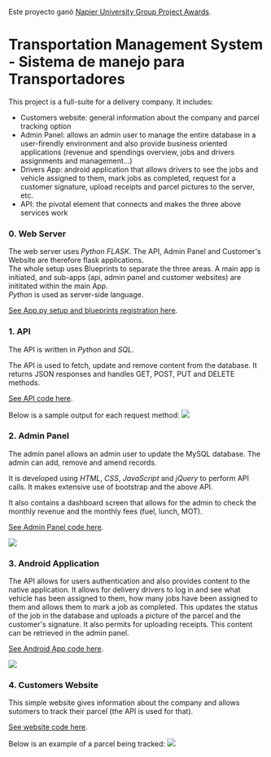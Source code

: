 Este proyecto ganó [Napier University Group Project Awards](https://www.napier.ac.uk/about-us/our-schools/school-of-computing/student-stories/computershare-awards-2020).

# Transportation Management System - Sistema de manejo para Transportadores

This project is a full-suite for a delivery company. It includes:

 - Customers website: general information about the company and parcel tracking option
 - Admin Panel: allows an admin user to manage the entire database in a user-firendly environment and also provide business oriented applications (revenue and spendings overview, jobs and drivers assignments and management...)
 - Drivers App: android application that allows drivers to see the jobs and vehicle assigned to them, mark jobs as completed, request for a customer signature, upload receipts and parcel pictures to the server, etc.
 - API: the pivotal element that connects and makes the three above services work

### 0. Web Server

The web server uses *Python FLASK*. The API, Admin Panel and Customer's Website are therefore flask applications.  
The whole setup uses Blueprints to separate the three areas. A main app is initiated, and sub-apps (api, admin panel and customer websites) are inititated within the main App.  
*Python* is used as server-side language.

[See App.py setup and blueprints registration here](https://github.com/musevarg/Transportation-Management-System/blob/master/API-and-Admin-Panel/App/App/App.py).

### 1. API

The API is written in *Python* and *SQL*.

The API is used to fetch, update and remove content from the database. It returns JSON responses and handles GET, POST, PUT and DELETE methods.

[See API code here](https://github.com/musevarg/Transportation-Management-System/blob/master/API-and-Admin-Panel/App/App/API/RestAPI.py).

Below is a sample output for each request method:
![](https://raw.githubusercontent.com/musevarg/Transportation-Management-System/master/pic1.png)

### 2. Admin Panel

The admin panel allows an admin user to update the MySQL database. The admin can add, remove and amend records.

It is developed using *HTML*, *CSS*, *JavaScript* and *jQuery* to perform API calls. It makes extensive use of bootstrap and the above API.

It also contains a dashboard screen that allows for the admin to check the monthly revenue and the monthly fees (fuel, lunch, MOT).

[See Admin Panel code here](https://github.com/musevarg/Transportation-Management-System/tree/master/API-and-Admin-Panel/App/App/AdminPanel).

![](https://raw.githubusercontent.com/musevarg/Transportation-Management-System/master/pic2.png)

### 3. Android Application

The API allows for users authentication and also provides content to the native application.
It allows for delivery drivers to log in and see what vehicle has been assigned to them, how many jobs have been assigned to them and allows them to mark a job as completed. This updates the status of the job in the database and uploads a picture of the parcel and the customer's signature.
It also permits for uploading receipts. This content can be retrieved in the admin panel.

[See Android App code here](https://github.com/musevarg/Transportation-Management-System/tree/master/Drivers-Android-App/app/src/main).

![](https://raw.githubusercontent.com/musevarg/Transportation-Management-System/master/pic3.png)

### 4. Customers Website

This simple website gives information about the company and allows sutomers to track their parcel (the API is used for that).

[See website code here](https://github.com/musevarg/Transportation-Management-System/tree/master/API-and-Admin-Panel/App/App/Website).

Below is an example of a parcel being tracked:
![](https://raw.githubusercontent.com/musevarg/Transportation-Management-System/master/pic4.png)
